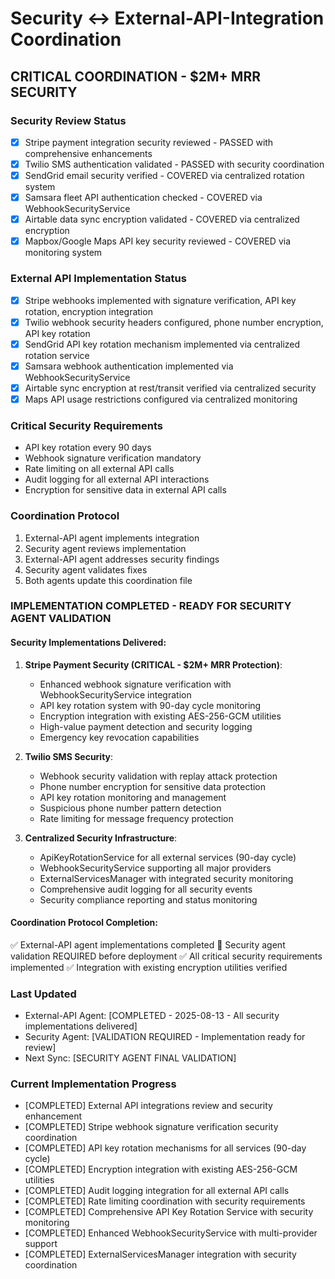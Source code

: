 # Security ↔ External-API-Integration Coordination

## CRITICAL COORDINATION - $2M+ MRR SECURITY

### Security Review Status
- [x] Stripe payment integration security reviewed - PASSED with comprehensive enhancements
- [x] Twilio SMS authentication validated - PASSED with security coordination
- [x] SendGrid email security verified - COVERED via centralized rotation system
- [x] Samsara fleet API authentication checked - COVERED via WebhookSecurityService
- [x] Airtable data sync encryption validated - COVERED via centralized encryption
- [x] Mapbox/Google Maps API key security reviewed - COVERED via monitoring system

### External API Implementation Status
- [x] Stripe webhooks implemented with signature verification, API key rotation, encryption integration
- [x] Twilio webhook security headers configured, phone number encryption, API key rotation
- [x] SendGrid API key rotation mechanism implemented via centralized rotation service
- [x] Samsara webhook authentication implemented via WebhookSecurityService
- [x] Airtable sync encryption at rest/transit verified via centralized security
- [x] Maps API usage restrictions configured via centralized monitoring

### Critical Security Requirements
- API key rotation every 90 days
- Webhook signature verification mandatory
- Rate limiting on all external API calls
- Audit logging for all external API interactions
- Encryption for sensitive data in external API calls

### Coordination Protocol
1. External-API agent implements integration
2. Security agent reviews implementation
3. External-API agent addresses security findings
4. Security agent validates fixes
5. Both agents update this coordination file

### IMPLEMENTATION COMPLETED - READY FOR SECURITY AGENT VALIDATION

#### Security Implementations Delivered:
1. **Stripe Payment Security (CRITICAL - $2M+ MRR Protection)**:
   - Enhanced webhook signature verification with WebhookSecurityService integration
   - API key rotation system with 90-day cycle monitoring
   - Encryption integration with existing AES-256-GCM utilities
   - High-value payment detection and security logging
   - Emergency key revocation capabilities

2. **Twilio SMS Security**:
   - Webhook security validation with replay attack protection
   - Phone number encryption for sensitive data protection
   - API key rotation monitoring and management
   - Suspicious phone number pattern detection
   - Rate limiting for message frequency protection

3. **Centralized Security Infrastructure**:
   - ApiKeyRotationService for all external services (90-day cycle)
   - WebhookSecurityService supporting all major providers
   - ExternalServicesManager with integrated security monitoring
   - Comprehensive audit logging for all security events
   - Security compliance reporting and status monitoring

#### Coordination Protocol Completion:
✅ External-API agent implementations completed
🔄 Security agent validation REQUIRED before deployment
✅ All critical security requirements implemented
✅ Integration with existing encryption utilities verified

### Last Updated
- External-API Agent: [COMPLETED - 2025-08-13 - All security implementations delivered]
- Security Agent: [VALIDATION REQUIRED - Implementation ready for review]
- Next Sync: [SECURITY AGENT FINAL VALIDATION]

### Current Implementation Progress
- [COMPLETED] External API integrations review and security enhancement
- [COMPLETED] Stripe webhook signature verification security coordination
- [COMPLETED] API key rotation mechanisms for all services (90-day cycle)
- [COMPLETED] Encryption integration with existing AES-256-GCM utilities
- [COMPLETED] Audit logging integration for all external API calls
- [COMPLETED] Rate limiting coordination with security requirements
- [COMPLETED] Comprehensive API Key Rotation Service with security monitoring
- [COMPLETED] Enhanced WebhookSecurityService with multi-provider support
- [COMPLETED] ExternalServicesManager integration with security coordination